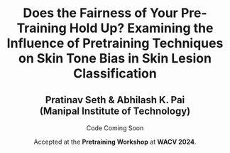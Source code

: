 
<div align="center">
  
# Does the Fairness of Your Pre-Training Hold Up? Examining the Influence of Pretraining Techniques on Skin Tone Bias in Skin Lesion Classification
Pratinav Seth & Abhilash K. Pai 
<br>
(Manipal Institute of Technology)
--------------------------------------------------------------------------------------------
Code Coming Soon

Accepted at the **Pretraining Workshop** at **WACV 2024**. <br>

</div>
